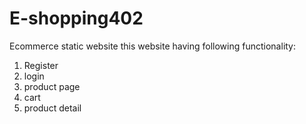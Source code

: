 # E-shopping402
Ecommerce static website
this website having following functionality:
1) Register
2) login
3) product page
4) cart
5) product detail
